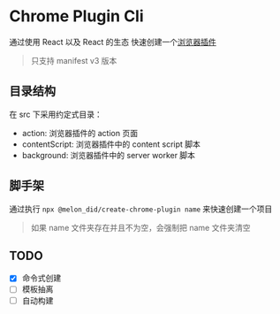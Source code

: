 # Chrome Plugin Cli

通过使用 React 以及 React 的生态 快速创建一个[浏览器插件](https://developer.chrome.com/docs/extensions/mv3/)

> 只支持 manifest v3 版本

## 目录结构

在 src 下采用约定式目录：

- action: 浏览器插件的 action 页面
- contentScript: 浏览器插件中的 content script 脚本
- background: 浏览器插件中的 server worker 脚本

## 脚手架

通过执行 `npx @melon_did/create-chrome-plugin name` 来快速创建一个项目

> 如果 name 文件夹存在并且不为空，会强制把 name 文件夹清空

## TODO

- [x] 命令式创建
- [ ] 模板抽离
- [ ] 自动构建
